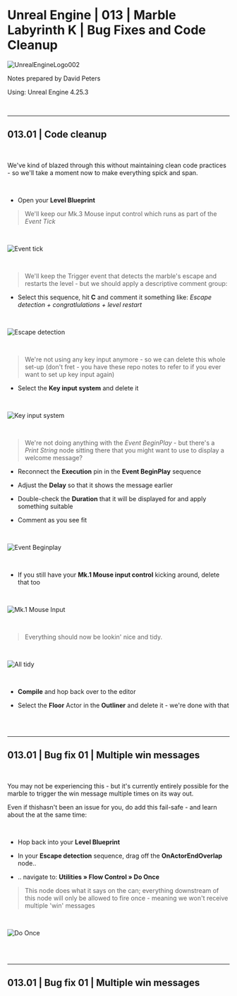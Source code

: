 # Unreal Engine | 013 | Marble Labyrinth K | Bug Fixes and Code Cleanup

![UnrealEngineLogo002](https://user-images.githubusercontent.com/36719180/90347960-a4e68900-e087-11ea-9349-f5a59105b4d2.png)


Notes prepared by David Peters

Using: Unreal Engine 4.25.3 

<br>

---

## 013.01 | Code cleanup

<br>

We've kind of blazed through this without maintaining clean code practices - so we'll take a moment now to make everything spick and span.

<br>

- Open your **Level Blueprint**

> We'll keep our Mk.3 Mouse input control which runs as part of the *Event Tick*

<br>

![Event tick](https://user-images.githubusercontent.com/36719180/93944727-97f53d80-fd89-11ea-8505-cb794e7d8b8c.png)

<br>

> We'll keep the Trigger event that detects the marble's escape and restarts the level - but we should apply a descriptive comment group:

- Select this sequence, hit **C** and comment it something like: *Escape detection + congratlulations + level restart*

<br>

![Escape detection](https://user-images.githubusercontent.com/36719180/93944962-19e56680-fd8a-11ea-8f1d-92d476a5d170.png)

<br>

> We're not using any key input anymore - so we can delete this whole set-up (don't fret - you have these repo notes to refer to if you ever want to set up key input again)

- Select the **Key input system** and delete it

<br>

![Key input system](https://user-images.githubusercontent.com/36719180/93945230-9ed08000-fd8a-11ea-8381-880ddbe43c33.png)

<br>

> We're not doing anything with the *Event BeginPlay* - but there's a *Print String* node sitting there that you might want to use to display a welcome message?

- Reconnect the **Execution** pin in the **Event BeginPlay** sequence

- Adjust the **Delay** so that it shows the message earlier

- Double-check the **Duration** that it will be displayed for and apply something suitable

- Comment as you see fit

<br>

![Event Beginplay](https://user-images.githubusercontent.com/36719180/93945877-e60b4080-fd8b-11ea-9b7b-61a88099e8f0.png)

<br>

- If you still have your **Mk.1 Mouse input control** kicking around, delete that too

<br>

![Mk.1 Mouse Input](https://user-images.githubusercontent.com/36719180/93946137-9416ea80-fd8c-11ea-93d2-da35459f6ec8.png)

<br>

> Everything should now be lookin' nice and tidy.

<br>

![All tidy](https://user-images.githubusercontent.com/36719180/93946489-87df5d00-fd8d-11ea-950c-c310502c7a10.png)

<br>

- **Compile** and hop back over to the editor

- Select the **Floor** Actor in the **Outliner** and delete it - we're done with that

<br><br>

---

## 013.01 | Bug fix 01 | Multiple win messages

<br>

You may not be experiencing this - but it's currently entirely possible for the marble to trigger the win message multiple times on its way out.

Even if thishasn't been an issue for you, do add this fail-safe - and learn about the at the same time:

<br>

- Hop back into your **Level Blueprint**

- In your **Escape detection** sequence, drag off the **OnActorEndOverlap** node..

- .. navigate to: **Utilities » Flow Control » Do Once**

> This node does what it says on the can; everything downstream of this node will only be allowed to fire once - meaning we won't receive multiple 'win' messages 

<br>

![Do Once](https://user-images.githubusercontent.com/36719180/93947087-ff61bc00-fd8e-11ea-80d8-5bd664c7159c.png)

<br><br>

---

## 013.01 | Bug fix 01 | Multiple win messages

<br>





